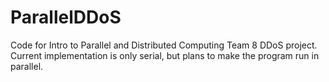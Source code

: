 # ParallelDDoS
Code for Intro to Parallel and Distributed Computing Team 8 DDoS project. Current implementation is only serial, but plans to make the program run in parallel.
